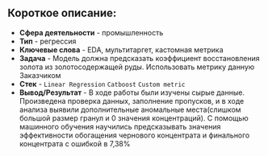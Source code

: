 ## Короткое описание:
* **Сфера деятельности** - промышленность
* **Тип** - регрессия
* **Ключевые слова** - EDA, мультитаргет, кастомная метрика
* **Задача** - Модель должна предсказать коэффициент восстановления золота из золотосодержащей руды. Использовать метрику данную Заказчиком
* **Стек** - `Linear Regression` `Catboost` `Custom metric`
* **Вывод/Результат** - В ходе работы были изучены сырые данные. Произведена проверка данных, заполнение пропусков, и в ходе анализа выявили дополнительные аномальные места(слишком большой размер гранул и 0 значения концентраций). С помощью машинного обучения научились предсказывать значения эффективности обогащения чернового концентрата и финального концентрата с ошибкой в 7,38%
